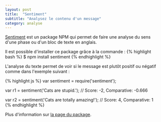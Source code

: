 ```yaml
---
layout: post
title:  "Sentiment"
subtitle: "Analysez le contenu d'un message"
category: analyse
---
```


[Sentiment][sentiment] est un package NPM qui permet de faire une
analyse du sens d'une phase ou d'un bloc de texte en anglais.

Il est possible d'installer ce package grâce à la commande :
{% highlight bash %}
$ npm install sentiment
{% endhighlight %}

L'analyse du texte permet de voir si le message est plutôt positif ou
négatif comme dans l'exemple suivant :

{% highlight js %}
var sentiment = require('sentiment');

var r1 = sentiment('Cats are stupid.');
// Score: -2, Comparative: -0.666

var r2 = sentiment('Cats are totally amazing!');
// Score: 4, Comparative: 1
{% endhighlight %}

Plus d'information sur [la page du package][sentiment].


[sentiment]: https://github.com/thisandagain/sentiment
